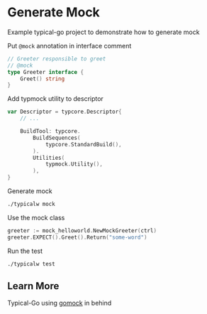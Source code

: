 # Generate Mock

Example typical-go project to demonstrate how to generate mock

Put `@mock` annotation in interface comment
```go
// Greeter responsible to greet 
// @mock
type Greeter interface {
	Greet() string
}
```

Add typmock utility to descriptor
```go
var Descriptor = typcore.Descriptor{
	// ...

	BuildTool: typcore.
		BuildSequences(
			typcore.StandardBuild(), 
		).
		Utilities(
			typmock.Utility(),
		),
}

```

Generate mock
```bash
./typicalw mock
```

Use the mock class
```go
greeter := mock_helloworld.NewMockGreeter(ctrl)
greeter.EXPECT().Greet().Return("some-word")
```

Run the test
```bash
./typicalw test
```

## Learn More

Typical-Go using [gomock](https://github.com/golang/mock) in behind